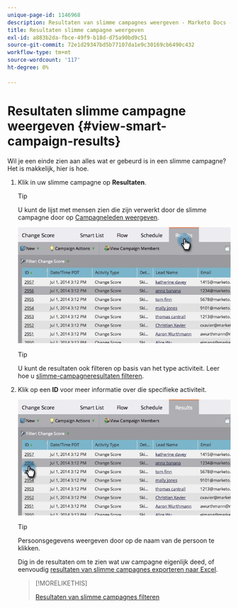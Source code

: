 ```yaml
---
unique-page-id: 1146968
description: Resultaten van slimme campagnes weergeven - Marketo Docs - Productdocumentatie
title: Resultaten slimme campagne weergeven
exl-id: a883b2da-fbce-49f9-b18d-d75a90bd9c51
source-git-commit: 72e1d29347bd5b77107da1e9c30169cb6490c432
workflow-type: tm+mt
source-wordcount: '117'
ht-degree: 0%

---
```


# Resultaten slimme campagne weergeven {#view-smart-campaign-results}

Wil je een einde zien aan alles wat er gebeurd is in een slimme campagne? Het is makkelijk, hier is hoe.

1. Klik in uw slimme campagne op **Resultaten**.

   >[!TIP]
   >
   >U kunt de lijst met mensen zien die zijn verwerkt door de slimme campagne door op [Campagneleden weergeven](/help/marketo/product-docs/core-marketo-concepts/smart-campaigns/smart-campaign-data/view-smart-campaign-members.md).

   ![](assets/image2014-9-22-11-38-10.jpg)

   >[!TIP]
   >
   >U kunt de resultaten ook filteren op basis van het type activiteit. Leer hoe u [slimme-campagneresultaten filteren](/help/marketo/product-docs/core-marketo-concepts/smart-campaigns/smart-campaign-data/filter-smart-campaign-results.md).

1. Klik op een **ID** voor meer informatie over die specifieke activiteit.

   ![](assets/image2014-9-22-11-39-22.jpg)

   >[!TIP]
   >
   >Persoonsgegevens weergeven door op de naam van de persoon te klikken.

   Dig in de resultaten om te zien wat uw campagne eigenlijk deed, of eenvoudig [resultaten van slimme campagnes exporteren naar Excel](/help/marketo/product-docs/core-marketo-concepts/smart-campaigns/smart-campaign-data/export-smart-campaign-results-to-excel.md).

   >[!MORELIKETHIS]
   >
   >[Resultaten van slimme campagnes filteren](/help/marketo/product-docs/core-marketo-concepts/smart-campaigns/smart-campaign-data/filter-smart-campaign-results.md)
